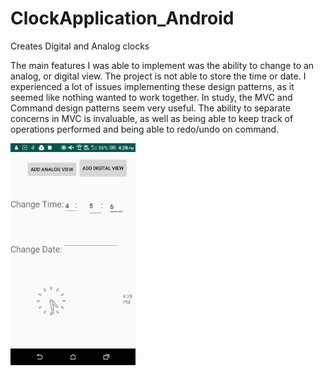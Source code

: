 # ClockApplication_Android
Creates Digital and Analog clocks


The main features I was able to implement was the ability to change to an analog, or digital view. 
The project is not able to store the time or date. I experienced a lot of issues implementing these design patterns, 
as it seemed like nothing wanted to work together. In study, the MVC and Command design patterns seem very useful. 
The ability to separate concerns in MVC is invaluable, as well as being able to keep track of operations performed and being able to redo/undo on command.

<img src="Screenshots/Screenshot_20181011-162851.png" width="200px">
